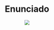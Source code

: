 <h1 align="center">Enunciado </h1>


<p align="center">
  <img src="https://github.com/NahuelArn/Paradigmas-De-Programacion/assets/100500003/d953c6ff-3a18-4a10-8d17-7e320eb6b4d5">
</p>
